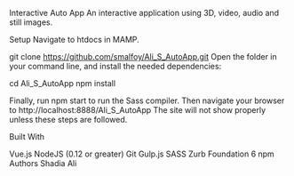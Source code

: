 Interactive Auto App
An interactive application using 3D, video, audio and still images.

Setup
Navigate to htdocs in MAMP.

git clone https://github.com/smalfoy/Ali_S_AutoApp.git
Open the folder in your command line, and install the needed dependencies:

cd Ali_S_AutoApp
npm install

Finally, run npm start to run the Sass compiler. Then navigate your browser to http://localhost:8888/Ali_S_AutoApp The site will not show properly unless these steps are followed.

Built With

Vue.js
NodeJS (0.12 or greater)
Git
Gulp.js
SASS
Zurb Foundation 6
npm
Authors
Shadia Ali
